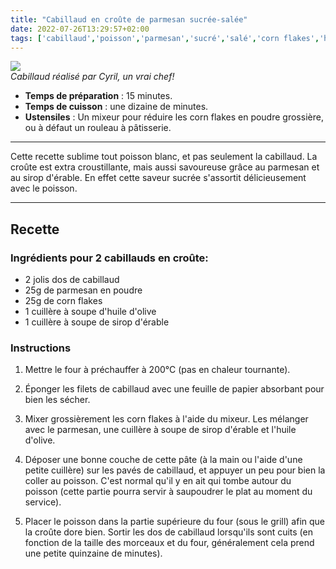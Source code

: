```yaml
---
title: "Cabillaud en croûte de parmesan sucrée-salée"
date: 2022-07-26T13:29:57+02:00
tags: ['cabillaud','poisson','parmesan','sucré','salé','corn flakes','huile', 'olive','sirop', 'érable','croûte']
---
```


![](/pictures/cabillaud_crumble.jpg)<br>
*Cabillaud réalisé par Cyril, un vrai chef!*

- **Temps de préparation** : 15 minutes.
- **Temps de cuisson** : une dizaine de minutes.
- **Ustensiles** : Un mixeur pour réduire les corn flakes en poudre grossière, ou à défaut un rouleau à pâtisserie. 

---

Cette recette sublime tout poisson blanc, et pas seulement la cabillaud. La croûte est extra croustillante, mais aussi savoureuse grâce au parmesan et au sirop d'érable. En effet cette saveur sucrée s'assortit délicieusement avec le poisson.

---

## Recette

### Ingrédients pour 2 cabillauds en croûte:

- 2 jolis dos de cabillaud
- 25g de parmesan en poudre 
- 25g de corn flakes 
- 1 cuillère à soupe d'huile d'olive 
- 1 cuillère à soupe de sirop d'érable 

### Instructions

1. Mettre le four à préchauffer à 200°C (pas en chaleur tournante).

2. Éponger les filets de cabillaud avec une feuille de papier absorbant pour bien les sécher.

3. Mixer grossièrement les corn flakes à l'aide du mixeur. Les mélanger avec le parmesan, une cuillère à soupe de sirop d'érable et l'huile d'olive.

4. Déposer une bonne couche de cette pâte (à la main ou l'aide d'une petite cuillère) sur les pavés de cabillaud, et appuyer un peu pour bien la coller au poisson. C'est normal qu'il y en ait qui tombe autour du poisson (cette partie pourra servir à saupoudrer le plat au moment du service).

5. Placer le poisson dans la partie supérieure du four (sous le grill) afin que la croûte dore bien. Sortir les dos de cabillaud lorsqu'ils sont cuits (en fonction de la taille des morceaux et du four, généralement cela prend une petite quinzaine de minutes). 





